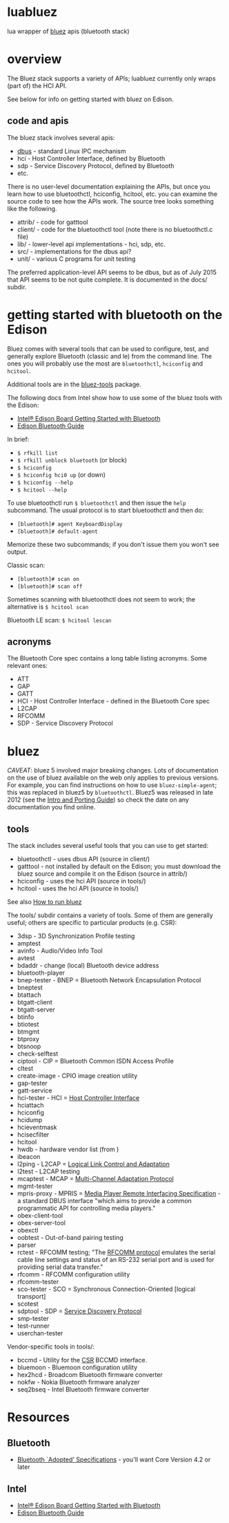 # luabluez
lua wrapper of [bluez](http://www.bluez.org) apis (bluetooth stack)

# overview

The Bluez stack supports a variety of APIs; luabluez currently only
wraps (part of) the HCI API.

See below for info on getting started with bluez on Edison.

## code and apis

The bluez stack involves several apis:

* [dbus](http://www.freedesktop.org/wiki/Software/dbus/) - standard Linux IPC mechanism
* hci - Host Controller Interface, defined by Bluetooth
* sdp - Service Discovery Protocol, defined by Bluetooth
* etc.

There is no user-level documentation explaining the APIs, but once you
learn how to use bluetoothctl, hciconfig, hcitool, etc. you can
examine the source code to see how the APIs work.  The source tree
looks something like the following.

* attrib/ - code for gatttool
* client/ - code for the bluetoothctl tool (note there is no bluetoothctl.c file)
* lib/ - lower-level api implementations - hci, sdp, etc.
* src/ - implementations for the dbus api?
* unit/ - various C programs for unit testing

The preferred application-level API seems to be dbus, but as of July
2015 that API seems to be not quite complete.  It is documented in the
docs/ subdir.

# getting started with bluetooth on the Edison

Bluez comes with several tools that can be used to configure, test,
and generally explore Bluetooth (classic and le) from the command
line.  The ones you will probably use the most are `bluetoothctl`,
`hciconfig` and `hcitool`.

Additional tools are in the [bluez-tools](https://code.google.com/p/bluez-tools/) package.

 The following docs from Intel show how to use some of the bluez tools
with the Edison:

* [Intel® Edison Board Getting Started with Bluetooth](https://software.intel.com/en-us/articles/intel-edison-board-getting-started-with-bluetooth)
* [Edison Bluetooth Guide](https://software.intel.com/en-us/articles/intel-edison-bluetooth-guide)

In brief:

* `$ rfkill list`
* `$ rfkill unblock bluetooth` (or block)
* `$ hciconfig`
* `$ hciconfig hci0 up` (or down)
* `$ hciconfig --help`
* `$ hcitool --help`

To use bluetoothctl run `$ bluetoothctl` and then issue the `help`
subcommand.  The usual protocol is to start bluetoothctl and then do:

* `[bluetooth]# agent KeyboardDisplay`
* `[bluetooth]# default-agent`

Memorize these two subcommands; if you don't issue them you won't see output.

Classic scan:

* `[bluetooth]# scan on`
* `[bluetooth]# scan off`

Sometimes scanning with bluetoothctl does not seem to work; the
alternative is `$ hcitool scan`

Bluetooth LE scan: `$ hcitool lescan`


## acronyms

The Bluetooth Core spec contains a long table listing acronyms.  Some relevant ones:

* ATT
* GAP
* GATT
* HCI - Host Controller Interface - defined in the Bluetooth Core spec
* L2CAP
* RFCOMM
* SDP - Service Discovery Protocol

# bluez

*CAVEAT*: bluez 5 involved major breaking changes.  Lots of
 documentation on the use of bluez available on the web only applies
 to previous versions.  For example, you can find instructions on how
 to use `bluez-simple-agent`; this was replaced in bluez5 by
 `bluetoothctl`.  Bluez5 was released in late 2012 (see the
 [Intro and Porting Guide](http://www.bluez.org/bluez-5-api-introduction-and-porting-guide/))
 so check the date on any documentation you find online.

## tools

The stack includes several useful tools that you can use to get started:

* bluetoothctl - uses dbus API (source in client/)
* gatttool - not installed by default on the Edison; you must download the bluez source and compile it on the Edison (source in attrib/)
* hciconfig - uses the hci API (source in tools/)
* hcitool - uses the hci API (source in tools/)

See also [How to run bluez](http://www.stlinux.com/kernel/bluetooth/how-to-run-BlueZ)

The tools/ subdir contains a variety of tools.  Some of them are
generally useful; others are specific to particular products
(e.g. CSR):

* 3dsp - 3D Synchronization Profile testing
* amptest
* avinfo - Audio/Video Info Tool
* avtest
* bdaddr - change (local) Bluetooth device address
* bluetooth-player
* bnep-tester - BNEP = Bluetooth Network Encapsulation Protocol
* bneptest
* btattach
* btgatt-client
* btgatt-server
* btinfo
* btiotest
* btmgmt
* btproxy
* btsnoop
* check-selftest
* ciptool - CIP = Bluetooth Common ISDN Access Profile
* cltest
* create-image - CPIO image creation utility
* gap-tester
* gatt-service
* hci-tester - HCI = [Host Controller Interface](https://developer.bluetooth.org/TechnologyOverview/Pages/HCI.aspx)
* hciattach
* hciconfig
* hcidump
* hcieventmask
* hcisecfilter
* hcitool
* hwdb - hardware vendor list (from [](http://www.bluetooth.org/Technical/AssignedNumbers/identifiers.htm))
* ibeacon
* l2ping - L2CAP = [Logical Link Control and Adaptation](https://developer.bluetooth.org/TechnologyOverview/Pages/L2CAP.aspx)
* l2test - L2CAP testing
* mcaptest - MCAP = [Multi-Channel Adaptation Protocol](https://developer.bluetooth.org/TechnologyOverview/Pages/MCAP.aspx)
* mgmt-tester
* mpris-proxy - MPRIS = [Media Player Remote Interfacing Specification](http://specifications.freedesktop.org/mpris-spec/latest/) - a standard DBUS interface "which aims to provide a common programmatic API for controlling media players."
* obex-client-tool
* obex-server-tool
* obexctl
* oobtest - Out-of-band pairing testing
* parser
* rctest - RFCOMM testing; "The [RFCOMM protocol](https://developer.bluetooth.org/TechnologyOverview/Pages/RFCOMM.aspx) emulates the serial cable line settings and status of an RS-232 serial port and is used for providing serial data transfer."
* rfcomm - RFCOMM configuration utility
* rfcomm-tester
* sco-tester - SCO = Synchronous Connection-Oriented [logical transport]
* scotest
* sdptool - SDP = [Service Discovery Protocol](https://www.bluetooth.org/en-us/specification/assigned-numbers/service-discovery)
* smp-tester
* test-runner
* userchan-tester

Vendor-specific tools in tools/:
* bccmd - Utility for the [CSR](http://www.csr.com/products/technologies/bluetooth-smart) BCCMD interface.
* bluemoon - Bluemoon configuration utility
* hex2hcd - Broadcom Bluetooth firmware converter
* nokfw - Nokia Bluetooth firmware analyzer
* seq2bseq - Intel Bluetooth firmware converter

# Resources

## Bluetooth
* [Bluetooth `Adopted' Specifications](https://www.bluetooth.org/en-us/specification/adopted-specifications?_ga=1.178563111.220673070.1436421945) - you'll want Core Version 4.2 or later

## Intel
* [Intel® Edison Board Getting Started with Bluetooth](https://software.intel.com/en-us/articles/intel-edison-board-getting-started-with-bluetooth)
* [Edison Bluetooth Guide](https://software.intel.com/en-us/articles/intel-edison-bluetooth-guide)
